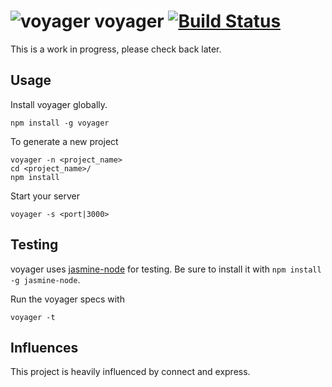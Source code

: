 ![voyager](https://raw.github.com/davidglivar/voyager/develop/lib/assets/voyager.png) voyager [![Build Status](https://travis-ci.org/davidglivar/voyager.png)](https://travis-ci.org/davidglivar/voyager)
===

This is a work in progress, please check back later.

Usage
-----

Install voyager globally.

    npm install -g voyager

To generate a new project

    voyager -n <project_name>
    cd <project_name>/
    npm install

Start your server

    voyager -s <port|3000>

Testing
-------

voyager uses [jasmine-node](https://github.com/mhevery/jasmine-node) for testing. Be sure to install it with `npm install -g jasmine-node`.

Run the voyager specs with

    voyager -t

Influences
----------

This project is heavily influenced by connect and express.